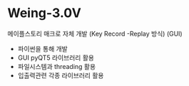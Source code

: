 # Weing-3.0V
메이플스토리 매크로 자체 개발 (Key Record -Replay 방식) (GUI)

* 파이썬을 통해 개발
* GUI pyQT5 라이브러리 활용
* 파일시스템과 threading 활용
* 입출력관련 각종 라이브러리 활용
